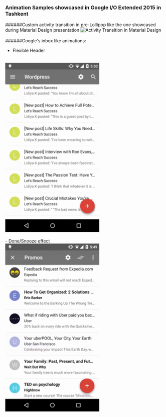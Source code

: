 ### Animation Samples showcased in Google I/O Extended 2015 in Tashkent

######Custom activity transition in pre-Lollipop like the one showcased during Material Design presentation
<img src="https://github.com/muraziz/googleiomaterialdesignsample/raw/master/activitytransitionapp/activity_transitions.gif" width="300" alt="Activity Transition in Material Design" />
<br/>
<br/>
######Google's inbox like animations:
- Flexible Header
<br/>
<img src="https://github.com/muraziz/googleiomaterialdesignsample/raw/master/inboxlikeanimapp/flexible_toolbar.gif"  width="300" alt="Inbox's flexible header" >
<br/>
<br/>
- Done/Snooze effect
<br/>
<img src="https://github.com/muraziz/googleiomaterialdesignsample/raw/master/inboxlikeanimapp/done_snooze_effect.gif" width="300" alt="Inbox's Done/snooze effect" >
